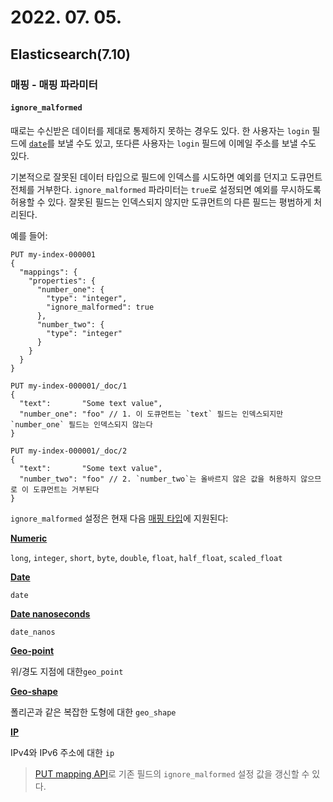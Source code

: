 # 2022. 07. 05.

## Elasticsearch(7.10)

### 매핑 - 매핑 파라미터

#### `ignore_malformed`

때로는 수신받은 데이터를 제대로 통제하지 못하는 경우도 있다. 한 사용자는 `login` 필드에 [`date`][mapping-date]를 보낼 수도 있고, 또다른 사용자는 `login` 필드에 이메일 주소를 보낼 수도 있다.

기본적으로 잘못된 데이터 타입으로 필드에 인덱스를 시도하면 예외를 던지고 도큐먼트 전체를 거부한다. `ignore_malformed` 파라미터는 `true`로 설정되면 예외를 무시하도록 허용할 수 있다. 잘못된 필드는 인덱스되지 않지만 도큐먼트의 다른 필드는 평범하게 처리된다.

예를 들어:

```http
PUT my-index-000001
{
  "mappings": {
    "properties": {
      "number_one": {
        "type": "integer",
        "ignore_malformed": true
      },
      "number_two": {
        "type": "integer"
      }
    }
  }
}

PUT my-index-000001/_doc/1
{
  "text":       "Some text value",
  "number_one": "foo" // 1. 이 도큐먼트는 `text` 필드는 인덱스되지만 `number_one` 필드는 인덱스되지 않는다
}

PUT my-index-000001/_doc/2
{
  "text":       "Some text value",
  "number_two": "foo" // 2. `number_two`는 올바르지 않은 값을 허용하지 않으므로 이 도큐먼트는 거부된다
}
```

`ignore_malformed` 설정은 현재 다음 [매핑 타입][mapping-types]에 지원된다:

**[Numeric](https://www.elastic.co/guide/en/elasticsearch/reference/7.10/number.html)**

`long`, `integer`, `short`, `byte`, `double`, `float`, `half_float`, `scaled_float`

**[Date](https://www.elastic.co/guide/en/elasticsearch/reference/7.10/date.html)**

`date`

**[Date nanoseconds](https://www.elastic.co/guide/en/elasticsearch/reference/7.10/date_nanos.html)**

`date_nanos`

**[Geo-point](https://www.elastic.co/guide/en/elasticsearch/reference/7.10/geo-point.html)**

위/경도 지점에 대한`geo_point`

**[Geo-shape](https://www.elastic.co/guide/en/elasticsearch/reference/7.10/geo-shape.html)**

폴리곤과 같은 복잡한 도형에 대한 `geo_shape`

**[IP](https://www.elastic.co/guide/en/elasticsearch/reference/7.10/ip.html)**

IPv4와 IPv6 주소에 대한 `ip`

> [PUT mapping API][put-mapping-api]로 기존 필드의 `ignore_malformed` 설정 값을 갱신할 수 있다.



[mapping-date]: https://www.elastic.co/guide/en/elasticsearch/reference/7.10/date.html
[mapping-types]: https://www.elastic.co/guide/en/elasticsearch/reference/7.10/mapping-types.html
[put-mapping-api]: https://www.elastic.co/guide/en/elasticsearch/reference/7.10/indices-put-mapping.html